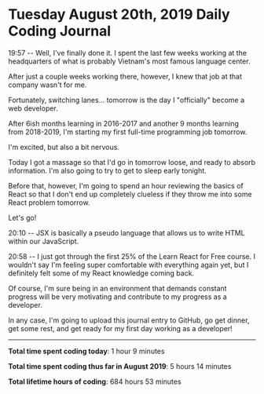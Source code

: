 # Tuesday August 20th, 2019 Daily Coding Journal

19:57 -- Well, I've finally done it. I spent the last few weeks working at the headquarters of what is probably Vietnam's most famous language center.

After just a couple weeks working there, however, I knew that job at that company wasn't for me.

Fortunately, switching lanes... tomorrow is the day I "officially" become a web developer.

After 6ish months learning in 2016-2017 and another 9 months learning from 2018-2019, I'm starting my first full-time programming job tomorrow.

I'm excited, but also a bit nervous.

Today I got a massage so that I'd go in tomorrow loose, and ready to absorb information. I'm also going to try to get to sleep early tonight.

Before that, however, I'm going to spend an hour reviewing the basics of React so that I don't end up completely clueless if they throw me into some React problem tomorrow.

Let's go!

20:10 -- JSX is basically a pseudo language that allows us to write HTML within our JavaScript.

20:58 -- I just got through the first 25% of the Learn React for Free course. I wouldn't say I'm feeling super comfortable with everything again yet, but I definitely felt some of my React knowledge coming back.

Of course, I'm sure being in an environment that demands constant progress will be very motivating and contribute to my progress as a developer.

In any case, I'm going to upload this journal entry to GitHub, go get dinner, get some rest, and get ready for my first day working as a developer!
___
**Total time spent coding today**: 1 hour 9 minutes

**Total time spent coding thus far in August 2019**: 5 hours 14 minutes

**Total lifetime hours of coding**: 684 hours 53 minutes